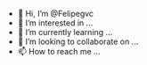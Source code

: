 - 👋 Hi, I’m @Felipegvc
- 👀 I’m interested in ...
- 🌱 I’m currently learning ...
- 💞️ I’m looking to collaborate on ...
- 📫 How to reach me ...

<!---
Felipegvc/Felipegvc is a ✨ special ✨ repository because its `README.md` (this file) appears on your GitHub profile.
You can click the Preview link to take a look at your changes.
--->
